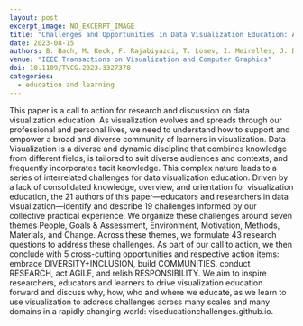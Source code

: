 ```yaml
---
layout: post
excerpt_image: NO_EXCERPT_IMAGE
title: "Challenges and Opportunities in Data Visualization Education: A Call to Action"
date: 2023-08-15
authors: B. Bach, M. Keck, F. Rajabiyazdi, T. Losev, I. Meirelles, J. Dykes, R. Laramee, M. AlKadi, C. Stoiber, S. Huron, C. Perin, L. Morais, W. Aigner, D. Kosminsky, M. Boucher, S. Knudsen, A. Manataki, J. Aerts, U. Hinrichs, J. C. Roberts & S. Carpendale
venue: "IEEE Transactions on Visualization and Computer Graphics"
doi: 10.1109/TVCG.2023.3327378
categories:
  - education and learning
---
```

This paper is a call to action for research and discussion on data visualization education. As visualization evolves and spreads through our professional and personal lives, we need to understand how to support and empower a broad and diverse community of learners in visualization. Data Visualization is a diverse and dynamic discipline that combines knowledge from different fields, is tailored to suit diverse audiences and contexts, and frequently incorporates tacit knowledge. This complex nature leads to a series of interrelated challenges for data visualization education. Driven by a lack of consolidated knowledge, overview, and orientation for visualization education, the 21 authors of this paper—educators and researchers in data visualization—identify and describe 19 challenges informed by our collective practical experience. We organize these challenges around seven themes People, Goals & Assessment, Environment, Motivation, Methods, Materials, and Change. Across these themes, we formulate 43 research questions to address these challenges. As part of our call to action, we then conclude with 5 cross-cutting opportunities and respective action items: embrace DIVERSITY+INCLUSION, build COMMUNITIES, conduct RESEARCH, act AGILE, and relish RESPONSIBILITY. We aim to inspire researchers, educators and learners to drive visualization education forward and discuss why, how, who and where we educate, as we learn to use visualization to address challenges across many scales and many domains in a rapidly changing world: viseducationchallenges.github.io.
